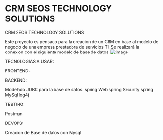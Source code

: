 # CRM SEOS TECHNOLOGY SOLUTIONS
CRM SEOS TECHNOLOGY SOLUTIONS


Este proyecto es pensado para la creacion de un CRM en base al modelo de negocio de una empresa prestadora de servicios TI. Se realizará la conexion con el siguiente modelo de base de datos:
![image](https://github.com/OSNAIDER2022/CRM_OSSOLUCIONES/assets/105904620/b7095e49-b3ad-4bed-8201-7dac4782d8b8)



TECNOLOGIAS A USAR:

FRONTEND:


BACKEND:

Modelado JDBC para la base de datos.
spring Web
spring Security
spring MySql
log4j


TESTING:

Postman


DEVOPS:

Creacion de Base de datos con Mysql

